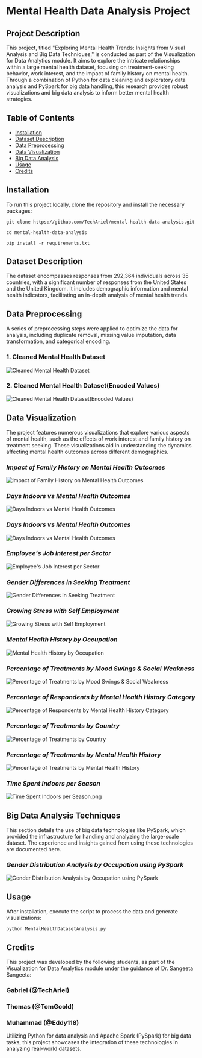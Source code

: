 # Mental Health Data Analysis Project

## Project Description
This project, titled "Exploring Mental Health Trends: Insights from Visual Analysis and Big Data Techniques," is conducted as part of the Visualization for Data Analytics module. It aims to explore the intricate relationships within a large mental health dataset, focusing on treatment-seeking behavior, work interest, and the impact of family history on mental health. Through a combination of Python for data cleaning and exploratory data analysis and PySpark for big data handling, this research provides robust visualizations and big data analysis to inform better mental health strategies.

## Table of Contents
- [Installation](#installation)
- [Dataset Description](#dataset-description)
- [Data Preprocessing](#data-preprocessing)
- [Data Visualization](#data-visualization)
- [Big Data Analysis](#big-data-analysis)
- [Usage](#usage)
- [Credits](#credits)

## Installation
To run this project locally, clone the repository and install the necessary packages:
```
git clone https://github.com/TechAriel/mental-health-data-analysis.git
```
```
cd mental-health-data-analysis
```
```
pip install -r requirements.txt
```
## Dataset Description
The dataset encompasses responses from 292,364 individuals across 35 countries, with a significant number of responses from the United States and the United Kingdom. It includes demographic information and mental health indicators, facilitating an in-depth analysis of mental health trends.

## Data Preprocessing
A series of preprocessing steps were applied to optimize the data for analysis, including duplicate removal, missing value imputation, data transformation, and categorical encoding.

### 1. Cleaned Mental Health Dataset
![Cleaned Mental Health Dataset](images/CleanedMentalHealthDataset.png)

### 2. Cleaned Mental Health Dataset(Encoded Values)
![Cleaned Mental Health Dataset(Encoded Values)](images/CleanedMentalHealthDataset(EncodedValues).png)

## Data Visualization
The project features numerous visualizations that explore various aspects of mental health, such as the effects of work interest and family history on treatment seeking. These visualizations aid in understanding the dynamics affecting mental health outcomes across different demographics.

### *Impact of Family History on Mental Health Outcomes*
![Impact of Family History on Mental Health Outcomes](images/ImpactofFamilyHistoryonMentalHealthOutcomes.png)

### *Days Indoors vs Mental Health Outcomes*
![Days Indoors vs Mental Health Outcomes](images/DaysIndoorsvsMentalHealthOutcomes.png)

### *Days Indoors vs Mental Health Outcomes*
![Days Indoors vs Mental Health Outcomes](images/DaysIndoorsvsMentalHealthOutcomes1.png)

### *Employee's Job Interest per Sector*
![Employee's Job Interest per Sector](images/Employee'sJobInterestperSector.png)

### *Gender Differences in Seeking Treatment*
![Gender Differences in Seeking Treatment](images/GenderDifferencesinSeekingTreatment.png)

### *Growing Stress with Self Employment*
![Growing Stress with Self Employment](images/GrowingStresswithSelfEmployment.png)

### *Mental Health History by Occupation*
![Mental Health History by Occupation](images/MentalHealthHistorybyOccupation.png)

### *Percentage of Treatments by Mood Swings & Social Weakness*
![Percentage of Treatments by Mood Swings & Social Weakness](images/PercentageofTreatmentsbyMoodSwings&SocialWeakness.png)

### *Percentage of Respondents by Mental Health History Category*
![Percentage of Respondents by Mental Health History Category](images/PercentageofRespondentsbyMentalHealthHistoryCategory.png)

### *Percentage of Treatments by Country*
![Percentage of Treatments by Country](images/PercentageofTreatmentsbyCountry.png)

### *Percentage of Treatments by Mental Health History*
![Percentage of Treatments by Mental Health History](images/PercentageofTreatmentsbyMentalHealthHistory.png)

### *Time Spent Indoors per Season*
![Time Spent Indoors per Season.png](images/TimeSpentIndoorsperSeason.png)

## Big Data Analysis Techniques
This section details the use of big data technologies like PySpark, which provided the infrastructure for handling and analyzing the large-scale dataset. The experience and insights gained from using these technologies are documented here.

### *Gender Distribution Analysis by Occupation using PySpark*
![Gender Distribution Analysis by Occupation using PySpark](images/GenderDistributionAnalysisbyOccupationusingPySpark.png)

## Usage
After installation, execute the script to process the data and generate visualizations:
```
python MentalHealthDatasetAnalysis.py
```

## Credits
This project was developed by the following students, as part of the Visualization for Data Analytics module under the guidance of Dr. Sangeeta Sangeeta:

### Gabriel (@TechAriel)

### Thomas (@TomGoold)

### Muhammad (@Eddy118)

Utilizing Python for data analysis and Apache Spark (PySpark) for big data tasks, this project showcases the integration of these technologies in analyzing real-world datasets.

